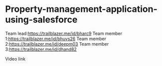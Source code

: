 # Property-management-application-using-salesforce


 Team lead:https://trailblazer.me/id/bharc9
 Team member 1:https://trailblazer.me/id/bhuvs26
 Team member 2:https://trailblazer.me/id/deepm03
 Team member 3:https://trailblazer.me/id/dhand82

 Video link 
